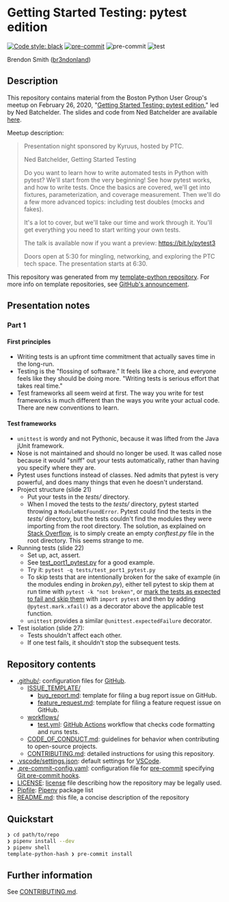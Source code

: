 # Getting Started Testing: pytest edition

[![Code style: black](https://img.shields.io/badge/code%20style-black-000000.svg)](https://github.com/psf/black)
[![pre-commit](https://img.shields.io/badge/pre--commit-enabled-brightgreen?logo=pre-commit&logoColor=white)](https://github.com/pre-commit/pre-commit)
![pre-commit](https://github.com/br3ndonland/test3/workflows/pre-commit/badge.svg)
![test](https://github.com/br3ndonland/test3/workflows/test/badge.svg)

Brendon Smith ([br3ndonland](https://github.com/br3ndonland/))

## Description

This repository contains material from the Boston Python User Group's meetup on February 26, 2020, "[Getting Started Testing: pytest edition](https://www.meetup.com/bostonpython/events/266720542/)," led by Ned Batchelder. The slides and code from Ned Batchelder are available [here](https://nedbatchelder.com/text/test3.html).

Meetup description:

> Presentation night sponsored by Kyruus, hosted by PTC.
>
> Ned Batchelder, Getting Started Testing
>
> Do you want to learn how to write automated tests in Python with pytest? We'll start from the very beginning! See how pytest works, and how to write tests. Once the basics are covered, we'll get into fixtures, parameterization, and coverage measurement. Then we'll do a few more advanced topics: including test doubles (mocks and fakes).
>
> It's a lot to cover, but we'll take our time and work through it. You'll get everything you need to start writing your own tests.
>
> The talk is available now if you want a preview: https://bit.ly/pytest3
>
> Doors open at 5:30 for mingling, networking, and exploring the PTC tech space. The presentation starts at 6:30.

This repository was generated from my [template-python repository](https://github.com/br3ndonland/template-python). For more info on template repositories, see [GitHub's announcement](https://github.blog/2019-06-06-generate-new-repositories-with-repository-templates/).

## Presentation notes

### Part 1

#### First principles

- Writing tests is an upfront time commitment that actually saves time in the long-run.
- Testing is the "flossing of software." It feels like a chore, and everyone feels like they should be doing more. "Writing tests is serious effort that takes real time."
- Test frameworks all seem weird at first. The way you write for test frameworks is much different than the ways you write your actual code. There are new conventions to learn.

#### Test frameworks

- `unittest` is wordy and not Pythonic, because it was lifted from the Java jUnit framework.
- Nose is not maintained and should no longer be used. It was called nose because it would "sniff" out your tests automatically, rather than having you specify where they are.
- Pytest uses functions instead of classes. Ned admits that pytest is very powerful, and does many things that even he doesn't understand.
- Project structure (slide 21)
  - Put your tests in the _tests/_ directory.
  - When I moved the tests to the _tests/_ directory, pytest started throwing a `ModuleNotFoundError`. Pytest could find the tests in the _tests/_ directory, but the tests couldn't find the modules they were importing from the root directory. The solution, as explained on [Stack Overflow](https://stackoverflow.com/questions/10253826), is to simply create an empty _conftest.py_ file in the root directory. This seems strange to me.
- Running tests (slide 22)
  - Set up, act, assert.
  - See [test_port1_pytest.py](tests/test_port1_pytest.py) for a good example.
  - Try it: `pytest -q tests/test_port1_pytest.py`
  - To skip tests that are intentionally broken for the sake of example (in the modules ending in _broken.py_), either tell pytest to skip them at run time with `pytest -k "not broken"`, or [mark the tests as expected to fail and skip them](https://docs.pytest.org/en/latest/skipping.html) with `import pytest` and then by adding `@pytest.mark.xfail()` as a decorator above the applicable test function.
  - `unittest` provides a similar `@unittest.expectedFailure` decorator.
- Test isolation (slide 27):
  - Tests shouldn't affect each other.
  - If one test fails, it shouldn't stop the subsequent tests.

## Repository contents

- [.github/](.github): configuration files for [GitHub](https://github.com/).
  - [ISSUE_TEMPLATE/](.github/ISSUE_TEMPLATE)
    - [bug_report.md](.github/ISSUE_TEMPLATE/bug_report.md): template for filing a bug report issue on GitHub.
    - [feature_request.md](.github/ISSUE_TEMPLATE/feature_request.md): template for filing a feature request issue on GitHub.
  - [workflows/](.github/workflows)
    - [test.yml](.github/workflows/test.yml): [GitHub Actions](https://github.com/features/actions) workflow that checks code formatting and runs tests.
  - [CODE_OF_CONDUCT.md](.github/CODE_OF_CONDUCT.md): guidelines for behavior when contributing to open-source projects.
  - [CONTRIBUTING.md](.github/CONTRIBUTING.md): detailed instructions for using this repository.
- [.vscode/settings.json](.vscode/settings.json): default settings for [VSCode](https://code.visualstudio.com/).
- [.pre-commit-config.yaml](.pre-commit-config.yaml): configuration file for [pre-commit](https://pre-commit.com/) specifying [Git pre-commit hooks](https://www.git-scm.com/docs/githooks).
- [LICENSE](LICENSE): [license](https://choosealicense.com/) file describing how the repository may be legally used.
- [Pipfile](Pipfile): [Pipenv](https://pipenv.readthedocs.io/) package list
- [README.md](README.md): this file, a concise description of the repository

## Quickstart

```sh
❯ cd path/to/repo
❯ pipenv install --dev
❯ pipenv shell
template-python-hash ❯ pre-commit install
```

## Further information

See [CONTRIBUTING.md](.github/CONTRIBUTING.md).
